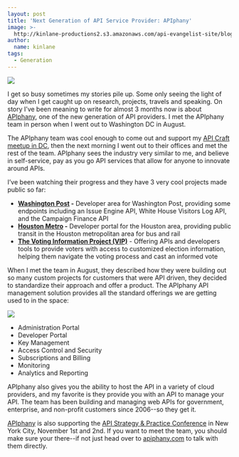 ```yaml
---
layout: post
title: 'Next Generation of API Service Provider: APIphany'
image: >-
  http://kinlane-productions2.s3.amazonaws.com/api-evangelist-site/blog/APIphany-Logo.png
author:
  name: kinlane
tags:
  - Generation
---
```

[![](https://s3.amazonaws.com/kinlane-productions2/api-service-providers/apiphany/APIphany-Logo.png)](http://www.apiphany.com/ "APIPhany")

I get so busy sometimes my stories pile up. Some only seeing the light of day when I get caught up on research, projects, travels and speaking. On story I’ve been meaning to write for almost 3 months now is about [APIphany](http://www.apiphany.com/ "APIPhany"), one of the new generation of API providers. I met the APIphany team in person when I went out to Washington DC in August.

The APIphany team was cool enough to come out and support my [API Craft meetup in DC](/2012/08/18/api-craft-washington-dc/ "API Craft Washington DC"), then the next morning I went out to their offices and met the rest of the team. APIphany sees the industry very similar to me, and believe in self-service, pay as you go API services that allow for anyone to innovate around APIs.

I’ve been watching their progress and they have 3 very cool projects made public so far:

*   **[Washington Post](http://developer.washingtonpost.com/) -** Developer area for Washington Post, providing some endpoints including an Issue Engine API, White House Visitors Log API, and the Campaign Finance API
*   **[Houston Metro](http://developer.ridemetro.apiphany.com/) -** Developer portal for the Houston area, providing public transit in the Houston metropolitan area for bus and rail
*   **[The Voting Information Project (VIP)](http://developer.votinginfoproject.org/)** \- Offering APIs and developers tools to provide voters with access to customized election information, helping them navigate the voting process and cast an informed vote

When I met the team in August, they described how they were building out so many custom projects for customers that were API driven, they decided to standardize their approach and offer a product. The APIphany API management solution provides all the standard offerings we are getting used to in the space:

![](https://s3.amazonaws.com/kinlane-productions2/api-service-providers/apiphany/apiphany-team.jpg)

*   Administration Portal
*   Developer Portal
*   Key Management
*   Access Control and Security
*   Subscriptions and Billing
*   Monitoring
*   Analytics and Reporting

APIphany also gives you the ability to host the API in a variety of cloud providers, and my favorite is they provide you with an API to manage your API. The team has been building and managing web APIs for government, enterprise, and non-profit customers since 2006--so they get it.

[APIphany](http://www.apiphany.com/) is also supporting the [API Strategy & Practice Conference](http://www.apistrategyconference.com/) in New York City, November 1st and 2nd. If you want to meet the team, you should make sure your there--if not just head over to [apiphany.com](http://apiphany.com "apiphany.com") to talk with them directly.